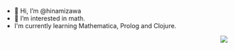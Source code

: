 - 👋 Hi, I’m @hinamizawa
- 👀 I’m interested in math. 
- I'm currently learning Mathematica, Prolog and Clojure.


<img align="right" src="https://projecteuler.net/profile/sailaphair.png">






<!---
hinamizawa/hinamizawa is a ✨ special ✨ repository because its `README.md` (this file) appears on your GitHub profile.
You can click the Preview link to take a look at your changes.
--->
